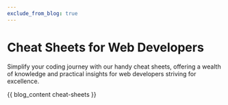 ```yaml
---
exclude_from_blog: true
---
```


# Cheat Sheets for Web Developers

Simplify your coding journey with our handy cheat sheets, offering a wealth of knowledge and practical insights for web developers striving for excellence.

{{ blog_content  cheat-sheets }}
